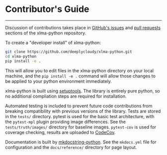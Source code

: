 # Contributor's Guide
---

Discussion of contributions takes place in [GitHub's issues](https://github.com/deeplycloudy/xlma-python/issues) and [pull requests](https://github.com/deeplycloudy/xlma-python/pulls) sections of the xlma-python repository. 

To create a "developer install" of xlma-python:

```sh
git clone https://github.com/deeplycloudy/xlma-python.git
cd xlma-python
pip install -e .
```

This will allow you to edit files in the xlma-python directory on your local machine, and the `pip install -e .` command will allow those changes to be applied to your python environment immediately.


xlma-python is built using [setuptools](https://setuptools.pypa.io/en/latest/). The library is entirely pure python, so no additional compliation steps are required for installation.

Automated testing is included to prevent future code contributions from breaking compatibility with previous versions of the library. Tests are stored in the `tests/` directory. pytest is used for the basic test architecture, with the `pytest-mpl` plugin providing image differences. See the `tests/truth/images/` directory for baseline images. `pytest-cov` is used for coverage checking, results are uploaded to [CodeCov](https://codecov.io).

Documentation is built by [mkdocstring-python](https://mkdocstrings.github.io/python/). See the `mkdocs.yml` file for configuration and the `docs/reference/` directory for page layout.